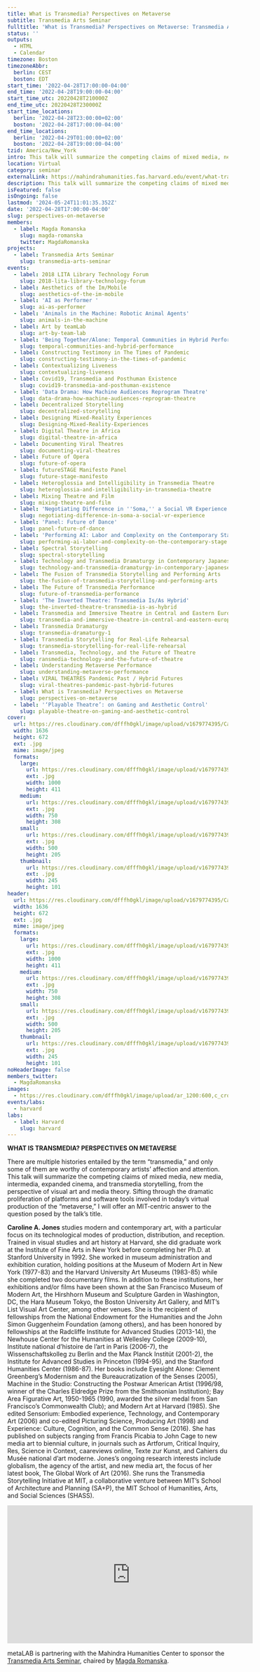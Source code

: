 ```yaml
---
title: What is Transmedia? Perspectives on Metaverse
subtitle: Transmedia Arts Seminar
fulltitle: 'What is Transmedia? Perspectives on Metaverse: Transmedia Arts Seminar'
status: ''
outputs:
  - HTML
  - Calendar
timezone: Boston
timezoneAbbr:
  berlin: CEST
  boston: EDT
start_time: '2022-04-28T17:00:00-04:00'
end_time: '2022-04-28T19:00:00-04:00'
start_time_utc: 20220428T210000Z
end_time_utc: 20220428T230000Z
start_time_locations:
  berlin: '2022-04-28T23:00:00+02:00'
  boston: '2022-04-28T17:00:00-04:00'
end_time_locations:
  berlin: '2022-04-29T01:00:00+02:00'
  boston: '2022-04-28T19:00:00-04:00'
tzid: America/New_York
intro: This talk will summarize the competing claims of mixed media, new media, intermedia, expanded cinema, and transmedia storytelling, from the perspective of visual art and media theory.
location: Virtual
category: seminar
externalLink: https://mahindrahumanities.fas.harvard.edu/event/what-transmedia-perspectives-metaverse
description: This talk will summarize the competing claims of mixed media, new media, intermedia, expanded cinema, and transmedia storytelling, from the perspective of…
isFeatured: false
isOngoing: false
lastmod: '2024-05-24T11:01:35.352Z'
date: '2022-04-28T17:00:00-04:00'
slug: perspectives-on-metaverse
members:
  - label: Magda Romanska
    slug: magda-romanska
    twitter: MagdaRomanska
projects:
  - label: Transmedia Arts Seminar
    slug: transmedia-arts-seminar
events:
  - label: 2018 LITA Library Technology Forum
    slug: 2018-lita-library-technology-forum
  - label: Aesthetics of the Im/Mobile
    slug: aesthetics-of-the-im-mobile
  - label: 'AI as Performer '
    slug: ai-as-performer
  - label: 'Animals in the Machine: Robotic Animal Agents'
    slug: animals-in-the-machine
  - label: Art by teamLab
    slug: art-by-team-lab
  - label: 'Being Together/Alone: Temporal Communities in Hybrid Performances'
    slug: temporal-communities-and-hybrid-performance
  - label: Constructing Testimony in The Times of Pandemic
    slug: constructing-testimony-in-the-times-of-pandemic
  - label: Contextualizing Liveness
    slug: contextualizing-liveness
  - label: Covid19, Transmedia and Posthuman Existence
    slug: covid19-transmedia-and-posthuman-existence
  - label: 'Data Drama: How Machine Audiences Reprogram Theatre'
    slug: data-drama-how-machine-audiences-reprogram-theatre
  - label: Decentralized Storytelling
    slug: decentralized-storytelling
  - label: Designing Mixed-Reality Experiences
    slug: Designing-Mixed-Reality-Experiences
  - label: Digital Theatre in Africa
    slug: digital-theatre-in-africa
  - label: Documenting Viral Theatres
    slug: documenting-viral-theatres
  - label: Future of Opera
    slug: future-of-opera
  - label: futureSTAGE Manifesto Panel
    slug: future-stage-manifesto
  - label: Heteroglossia and Intelligibility in Transmedia Theatre
    slug: heteroglossia-and-intelligibility-in-transmedia-theatre
  - label: Mixing Theatre and Film
    slug: mixing-theatre-and-film
  - label: 'Negotiating Difference in ''Soma,'' a Social VR Experience '
    slug: negotiating-difference-in-soma-a-social-vr-experience
  - label: 'Panel: Future of Dance'
    slug: panel-future-of-dance
  - label: 'Performing AI: Labor and Complexity on the Contemporary Stage'
    slug: performing-ai-labor-and-complexity-on-the-contemporary-stage
  - label: Spectral Storytelling
    slug: spectral-storytelling
  - label: Technology and Transmedia Dramaturgy in Contemporary Japanese Performing Arts
    slug: technology-and-transmedia-dramaturgy-in-contemporary-japanese-performing-arts
  - label: The Fusion of Transmedia Storytelling and Performing Arts
    slug: the-fusion-of-transmedia-storytelling-and-performing-arts
  - label: The Future of Transmedia Performance
    slug: future-of-transmedia-performance
  - label: 'The Inverted Theatre: Transmedia Is/As Hybrid'
    slug: the-inverted-theatre-transmedia-is-as-hybrid
  - label: Transmedia and Immersive Theatre in Central and Eastern Europe
    slug: transmedia-and-immersive-theatre-in-central-and-eastern-europe
  - label: Transmedia Dramaturgy
    slug: transmedia-dramaturgy-1
  - label: Transmedia Storytelling for Real-Life Rehearsal
    slug: transmedia-storytelling-for-real-life-rehearsal
  - label: Transmedia, Technology, and the Future of Theatre
    slug: ransmedia-technology-and-the-future-of-theatre
  - label: Understanding Metaverse Performance
    slug: understanding-metaverse-performance
  - label: VIRAL THEATRES Pandemic Past / Hybrid Futures
    slug: viral-theatres-pandemic-past-hybrid-futures
  - label: What is Transmedia? Perspectives on Metaverse
    slug: perspectives-on-metaverse
  - label: '‘Playable Theatre’: on Gaming and Aesthetic Control'
    slug: playable-theatre-on-gaming-and-aesthetic-control
cover:
  url: https://res.cloudinary.com/dfffh0gkl/image/upload/v1679774395/Caroline_Jones_Bw_a0e0cc9a2e.jpg
  width: 1636
  height: 672
  ext: .jpg
  mime: image/jpeg
  formats:
    large:
      url: https://res.cloudinary.com/dfffh0gkl/image/upload/v1679774395/large_Caroline_Jones_Bw_a0e0cc9a2e.jpg
      ext: .jpg
      width: 1000
      height: 411
    medium:
      url: https://res.cloudinary.com/dfffh0gkl/image/upload/v1679774396/medium_Caroline_Jones_Bw_a0e0cc9a2e.jpg
      ext: .jpg
      width: 750
      height: 308
    small:
      url: https://res.cloudinary.com/dfffh0gkl/image/upload/v1679774396/small_Caroline_Jones_Bw_a0e0cc9a2e.jpg
      ext: .jpg
      width: 500
      height: 205
    thumbnail:
      url: https://res.cloudinary.com/dfffh0gkl/image/upload/v1679774395/thumbnail_Caroline_Jones_Bw_a0e0cc9a2e.jpg
      ext: .jpg
      width: 245
      height: 101
header:
  url: https://res.cloudinary.com/dfffh0gkl/image/upload/v1679774395/Caroline_Jones_Bw_a0e0cc9a2e.jpg
  width: 1636
  height: 672
  ext: .jpg
  mime: image/jpeg
  formats:
    large:
      url: https://res.cloudinary.com/dfffh0gkl/image/upload/v1679774395/large_Caroline_Jones_Bw_a0e0cc9a2e.jpg
      ext: .jpg
      width: 1000
      height: 411
    medium:
      url: https://res.cloudinary.com/dfffh0gkl/image/upload/v1679774396/medium_Caroline_Jones_Bw_a0e0cc9a2e.jpg
      ext: .jpg
      width: 750
      height: 308
    small:
      url: https://res.cloudinary.com/dfffh0gkl/image/upload/v1679774396/small_Caroline_Jones_Bw_a0e0cc9a2e.jpg
      ext: .jpg
      width: 500
      height: 205
    thumbnail:
      url: https://res.cloudinary.com/dfffh0gkl/image/upload/v1679774395/thumbnail_Caroline_Jones_Bw_a0e0cc9a2e.jpg
      ext: .jpg
      width: 245
      height: 101
noHeaderImage: false
members_twitter:
  - MagdaRomanska
images:
  - https://res.cloudinary.com/dfffh0gkl/image/upload/ar_1200:600,c_crop/c_limit,h_1200,w_600/v1679774395/Caroline_Jones_Bw_a0e0cc9a2e.jpg
events/labs:
  - harvard
labs:
  - label: Harvard
    slug: harvard
---
```

**WHAT IS TRANSMEDIA? PERSPECTIVES ON METAVERSE**

There are multiple histories entailed by the term “transmedia,” and only some of them are worthy of contemporary artists’ affection and attention. This talk will summarize the competing claims of mixed media, new media, intermedia, expanded cinema, and transmedia storytelling, from the perspective of visual art and media theory. Sifting through the dramatic proliferation of platforms and software tools involved in today’s virtual production of the “metaverse,” I will offer an MIT-centric answer to the question posed by the talk’s title.

**Caroline A. Jones** studies modern and contemporary art, with a particular focus on its technological modes of production, distribution, and reception. Trained in visual studies and art history at Harvard, she did graduate work at the Institute of Fine Arts in New York before completing her Ph.D. at Stanford University in 1992. She worked in museum administration and exhibition curation, holding positions at the Museum of Modern Art in New York (1977-83) and the Harvard University Art Museums (1983-85) while she completed two documentary films. In addition to these institutions, her exhibitions and/or films have been shown at the San Francisco Museum of Modern Art, the Hirshhorn Museum and Sculpture Garden in Washington, DC, the Hara Museum Tokyo, the Boston University Art Gallery, and MIT’s List Visual Art Center, among other venues. She is the recipient of fellowships from the National Endowment for the Humanities and the John Simon Guggenheim Foundation (among others), and has been honored by fellowships at the Radcliffe Institute for Advanced Studies (2013-14), the Newhouse Center for the Humanities at Wellesley College (2009-10), Institute national d’histoire de l’art in Paris (2006-7), the Wissenschaftskolleg zu Berlin and the Max Planck Institüt (2001-2), the Institute for Advanced Studies in Princeton (1994-95), and the Stanford Humanities Center (1986-87). Her books include Eyesight Alone: Clement Greenberg’s Modernism and the Bureaucratization of the Senses (2005), Machine in the Studio: Constructing the Postwar American Artist (1996/98, winner of the Charles Eldredge Prize from the Smithsonian Institution); Bay Area Figurative Art, 1950-1965 (1990, awarded the silver medal from San Francisco’s Commonwealth Club); and Modern Art at Harvard (1985). She edited Sensorium: Embodied experience, Technology, and Contemporary Art (2006) and co-edited Picturing Science, Producing Art (1998) and Experience: Culture, Cognition, and the Common Sense (2016). She has published on subjects ranging from Francis Picabia to John Cage to new media art to biennial culture, in journals such as Artforum, Critical Inquiry, Res, Science in Context, caareviews online, Texte zur Kunst, and Cahiers du Musée national d’art moderne. Jones’s ongoing research interests include globalism, the agency of the artist, and new media art, the focus of her latest book, The Global Work of Art (2016). She runs the Transmedia Storytelling Initiative at MIT, a collaborative venture between MIT’s School of Architecture and Planning (SA+P), the MIT School of Humanities, Arts, and Social Sciences (SHASS).

<iframe width="560" height="315" src="https://www.youtube.com/embed/ioD4fqqXu_0" title="YouTube video player" frameborder="0" allow="accelerometer; autoplay; clipboard-write; encrypted-media; gyroscope; picture-in-picture; web-share" allowfullscreen></iframe>

metaLAB is partnering with the Mahindra Humanities Center to sponsor the [Transmedia Arts Seminar]( https://mlml.io/p/transmedia-arts-seminar/), chaired by [Magda Romanska]( https://mlml.io/m/magda-romanska/).